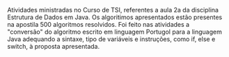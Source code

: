 Atividades ministradas no Curso de TSI, referentes a aula 2a da disciplina Estrutura de Dados em Java.
Os algoritimos apresentados estão presentes na apostila 500 algoritmos resolvidos.
Foi feito nas atividades a "conversão" do algoritmo escrito em linguagem Portugol para a linguagem Java
adequando a sintaxe, tipo de variáveis e instruções, como if, else e switch, à proposta apresentada.
